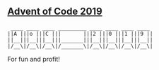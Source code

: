 ## [Advent of Code 2019](https://adventofcode.com/2019)

```
 ____ ____ ____ _________ ____ ____ ____ ____
||A |||o |||C |||       |||2 |||0 |||1 |||9 ||
||__|||__|||__|||_______|||__|||__|||__|||__||
|/__\|/__\|/__\|/_______\|/__\|/__\|/__\|/__\|
```

For fun and profit!

